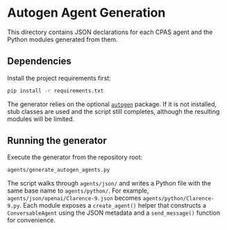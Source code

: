 # Autogen Agent Generation

This directory contains JSON declarations for each CPAS agent and the Python modules generated from them.

## Dependencies

Install the project requirements first:

```bash
pip install -r requirements.txt
```

The generator relies on the optional [`autogen`](https://github.com/microsoft/autogen) package. If it is not installed, stub classes are used and the script still completes, although the resulting modules will be limited.

## Running the generator

Execute the generator from the repository root:

```bash
agents/generate_autogen_agents.py
```

The script walks through `agents/json/` and writes a Python file with the same base name to `agents/python/`. For example, `agents/json/openai/Clarence-9.json` becomes `agents/python/Clarence-9.py`.
Each module exposes a `create_agent()` helper that constructs a `ConversableAgent` using the JSON metadata and a `send_message()` function for convenience.


